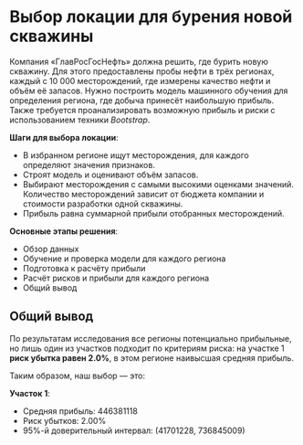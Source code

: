 # Выбор локации для бурения новой скважины

Компания «ГлавРосГосНефть» должна решить, где бурить новую скважину. Для этого предоставлены пробы нефти в трёх регионах, каждый с 10 000 месторождений, где измерены качество нефти и объём её запасов. Нужно построить модель машинного обучения для определения региона, где добыча принесёт наибольшую прибыль. Также требуется проанализировать возможную прибыль и риски с использованием техники *Bootstrap*.

**Шаги для выбора локации**:
- В избранном регионе ищут месторождения, для каждого определяют значения признаков.
- Строят модель и оценивают объём запасов.
- Выбирают месторождения с самыми высокими оценками значений. Количество месторождений зависит от бюджета компании и стоимости разработки одной скважины.
- Прибыль равна суммарной прибыли отобранных месторождений.

**Основные этапы решения**:
* Обзор данных
* Обучение и проверка модели для каждого региона
* Подготовка к расчёту прибыли
* Расчёт рисков и прибыли для каждого региона
* Общий вывод

## Общий вывод

По результатам исследования все регионы потенциально прибыльные, но лишь один из участков подходит по критериям риска: на участке 1 **риск убытка равен 2.0%**, в этом регионе наивысшая средняя прибыль.

Таким образом, наш выбор — это:

**Участок 1**:
* Средняя прибыль: 446381118
* Риск убытков: 2.00%
* 95%-й доверительный интервал: (41701228, 736845009)
